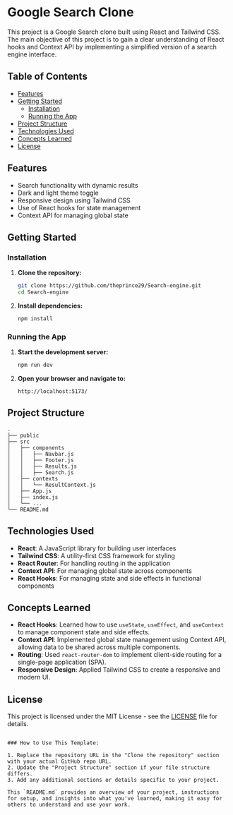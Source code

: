 # Google Search Clone

This project is a Google Search clone built using React and Tailwind CSS. The main objective of this project is to gain a clear understanding of React hooks and Context API by implementing a simplified version of a search engine interface.

## Table of Contents

- [Features](#features)
- [Getting Started](#getting-started)
  - [Installation](#installation)
  - [Running the App](#running-the-app)
- [Project Structure](#project-structure)
- [Technologies Used](#technologies-used)
- [Concepts Learned](#concepts-learned)
- [License](#license)

## Features

- Search functionality with dynamic results
- Dark and light theme toggle
- Responsive design using Tailwind CSS
- Use of React hooks for state management
- Context API for managing global state

## Getting Started

### Installation

1. **Clone the repository:**

   ```bash
   git clone https://github.com/theprince29/Search-engine.git
   cd Search-engine
   ```

2. **Install dependencies:**

   ```bash
   npm install
   ```

### Running the App

1. **Start the development server:**

   ```bash
   npm run dev
   ```

2. **Open your browser and navigate to:**

   ```
   http://localhost:5173/
   ```

## Project Structure

```
.
├── public
├── src
│   ├── components
│   │   ├── Navbar.js
│   │   ├── Footer.js
│   │   ├── Results.js
│   │   ├── Search.js
│   ├── contexts
│   │   └── ResultContext.js
│   ├── App.js
│   ├── index.js
│   └── ...
└── README.md
```

## Technologies Used

- **React**: A JavaScript library for building user interfaces
- **Tailwind CSS**: A utility-first CSS framework for styling
- **React Router**: For handling routing in the application
- **Context API**: For managing global state across components
- **React Hooks**: For managing state and side effects in functional components

## Concepts Learned

- **React Hooks**: Learned how to use `useState`, `useEffect`, and `useContext` to manage component state and side effects.
- **Context API**: Implemented global state management using Context API, allowing data to be shared across multiple components.
- **Routing**: Used `react-router-dom` to implement client-side routing for a single-page application (SPA).
- **Responsive Design**: Applied Tailwind CSS to create a responsive and modern UI.

## License

This project is licensed under the MIT License - see the [LICENSE](LICENSE) file for details.
```

### How to Use This Template:

1. Replace the repository URL in the "Clone the repository" section with your actual GitHub repo URL.
2. Update the "Project Structure" section if your file structure differs.
3. Add any additional sections or details specific to your project.

This `README.md` provides an overview of your project, instructions for setup, and insights into what you've learned, making it easy for others to understand and use your work.
